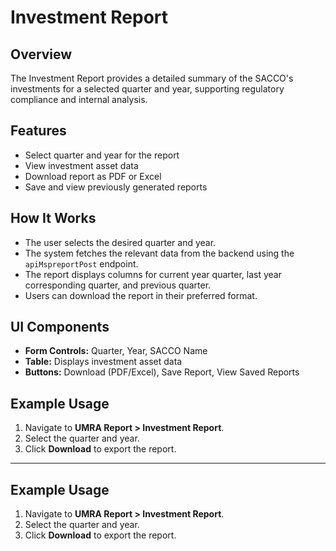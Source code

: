 # Investment Report

## Overview
The Investment Report provides a detailed summary of the SACCO's investments for a selected quarter and year, supporting regulatory compliance and internal analysis.

## Features
- Select quarter and year for the report
- View investment asset data
- Download report as PDF or Excel
- Save and view previously generated reports

## How It Works
- The user selects the desired quarter and year.
- The system fetches the relevant data from the backend using the `apiMspreportPost` endpoint.
- The report displays columns for current year quarter, last year corresponding quarter, and previous quarter.
- Users can download the report in their preferred format.

## UI Components
- **Form Controls:** Quarter, Year, SACCO Name
- **Table:** Displays investment asset data
- **Buttons:** Download (PDF/Excel), Save Report, View Saved Reports

## Example Usage
1. Navigate to **UMRA Report > Investment Report**.
2. Select the quarter and year.
3. Click **Download** to export the report.

---

## Example Usage
1. Navigate to **UMRA Report > Investment Report**.
2. Select the quarter and year.
3. Click **Download** to export the report. 